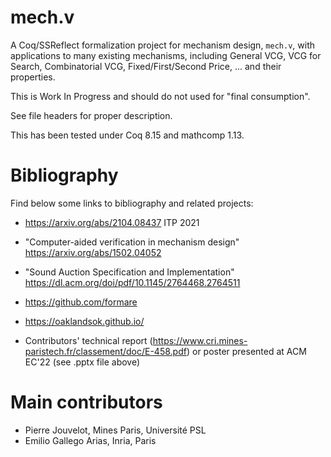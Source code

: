 # mech.v

A Coq/SSReflect formalization project for mechanism design, `mech.v`, with applications to many existing mechanisms, including General VCG,  VCG for Search, Combinatorial VCG, Fixed/First/Second Price, ... and their properties.

This is Work In Progress and should do not used for "final consumption".

See file headers for proper description.

This has been tested under Coq 8.15 and mathcomp 1.13.

# Bibliography

Find below some links to bibliography and related projects:

- https://arxiv.org/abs/2104.08437
  ITP 2021

- "Computer-aided verification in mechanism design"
  https://arxiv.org/abs/1502.04052

- "Sound Auction Specification and Implementation"
  https://dl.acm.org/doi/pdf/10.1145/2764468.2764511

- https://github.com/formare

- https://oaklandsok.github.io/

- Contributors' technical report (https://www.cri.mines-paristech.fr/classement/doc/E-458.pdf) or poster presented at ACM EC'22 (see .pptx file above)

# Main contributors

- Pierre Jouvelot, Mines Paris, Université PSL
- Emilio Gallego Arias, Inria, Paris
